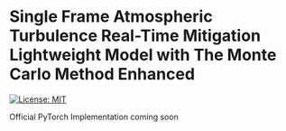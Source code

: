 # Single Frame Atmospheric Turbulence Real-Time Mitigation Lightweight Model with The Monte Carlo Method Enhanced

[![License: MIT](https://img.shields.io/badge/License-MIT-green.svg)](https://opensource.org/licenses/MIT)

Official PyTorch Implementation coming soon
